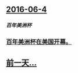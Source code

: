 ## [2016-06-4](/zh/news/2016/06/4/index.md)

##### 百年美洲杯
### [百年美洲杯在美国开幕。](/zh/news/2016/06/4/百年美洲杯在美国开幕.md)
## [前一天...](/zh/news/2016/06/3/index.md)

